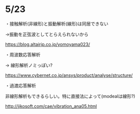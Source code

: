 # 5/23

・接触解析(非線形)と振動解析(線形)は同居できない

→振動を正弦波としてとらえられないから

https://blog.altairjp.co.jp/yomoyama023/


・周波数応答解析

→ 線形解析ノミっぽい?

https://www.cybernet.co.jp/ansys/product/analyse/structure/

・過渡応答解析

非線形解析もできるらしい。特に直接法によって(modealは線形?)

http://jikosoft.com/cae/vibration_ana05.html



